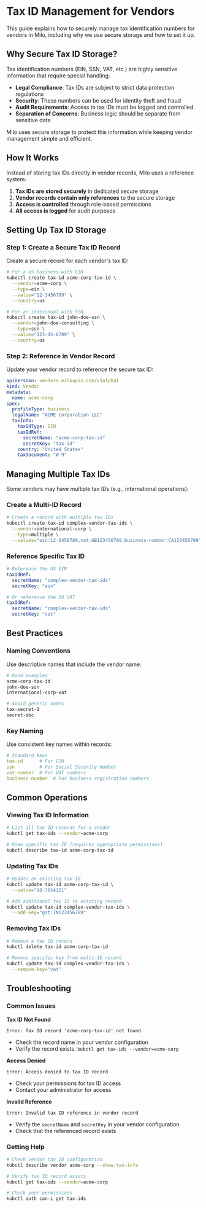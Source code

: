 # Tax ID Management for Vendors

This guide explains how to securely manage tax identification numbers for vendors in Milo, including why we use secure storage and how to set it up.

## Why Secure Tax ID Storage?

Tax identification numbers (EIN, SSN, VAT, etc.) are highly sensitive information that require special handling:

- **Legal Compliance**: Tax IDs are subject to strict data protection regulations
- **Security**: These numbers can be used for identity theft and fraud
- **Audit Requirements**: Access to tax IDs must be logged and controlled
- **Separation of Concerns**: Business logic should be separate from sensitive data

Milo uses secure storage to protect this information while keeping vendor management simple and efficient.

## How It Works

Instead of storing tax IDs directly in vendor records, Milo uses a reference system:

1. **Tax IDs are stored securely** in dedicated secure storage
2. **Vendor records contain only references** to the secure storage
3. **Access is controlled** through role-based permissions
4. **All access is logged** for audit purposes

## Setting Up Tax ID Storage

### Step 1: Create a Secure Tax ID Record

Create a secure record for each vendor's tax ID:

```bash
# For a US business with EIN
kubectl create tax-id acme-corp-tax-id \
  --vendor=acme-corp \
  --type=ein \
  --value="12-3456789" \
  --country=us

# For an individual with SSN
kubectl create tax-id john-doe-ssn \
  --vendor=john-doe-consulting \
  --type=ssn \
  --value="123-45-6789" \
  --country=us
```

### Step 2: Reference in Vendor Record

Update your vendor record to reference the secure tax ID:

```yaml
apiVersion: vendors.miloapis.com/v1alpha1
kind: Vendor
metadata:
  name: acme-corp
spec:
  profileType: business
  legalName: "ACME Corporation LLC"
  taxInfo:
    taxIdType: EIN
    taxIdRef:
      secretName: "acme-corp-tax-id"
      secretKey: "tax-id"
    country: "United States"
    taxDocument: "W-9"
```

## Managing Multiple Tax IDs

Some vendors may have multiple tax IDs (e.g., international operations):

### Create a Multi-ID Record

```bash
# Create a record with multiple tax IDs
kubectl create tax-id complex-vendor-tax-ids \
  --vendor=international-corp \
  --type=multiple \
  --values="ein:12-3456789,vat:GB123456789,business-number:CA123456789"
```

### Reference Specific Tax ID

```yaml
# Reference the US EIN
taxIdRef:
  secretName: "complex-vendor-tax-ids"
  secretKey: "ein"

# Or reference the EU VAT
taxIdRef:
  secretName: "complex-vendor-tax-ids"
  secretKey: "vat"
```

## Best Practices

### Naming Conventions

Use descriptive names that include the vendor name:

```bash
# Good examples
acme-corp-tax-id
john-doe-ssn
international-corp-vat

# Avoid generic names
tax-secret-1
secret-abc
```

### Key Naming

Use consistent key names within records:

```yaml
# Standard keys
tax-id      # For EIN
ssn         # For Social Security Number
vat-number  # For VAT numbers
business-number  # For business registration numbers
```

## Common Operations

### Viewing Tax ID Information

```bash
# List all tax ID records for a vendor
kubctl get tax-ids --vendor=acme-corp

# View specific tax ID (requires appropriate permissions)
kubctl describe tax-id acme-corp-tax-id
```

### Updating Tax IDs

```bash
# Update an existing tax ID
kubctl update tax-id acme-corp-tax-id \
  --value="98-7654321"

# Add additional tax ID to existing record
kubctl update tax-id complex-vendor-tax-ids \
  --add-key="gst:IN123456789"
```

### Removing Tax IDs

```bash
# Remove a tax ID record
kubctl delete tax-id acme-corp-tax-id

# Remove specific key from multi-ID record
kubctl update tax-id complex-vendor-tax-ids \
  --remove-key="vat"
```

## Troubleshooting

### Common Issues

**Tax ID Not Found**
```
Error: Tax ID record 'acme-corp-tax-id' not found
```
- Check the record name in your vendor configuration
- Verify the record exists: `kubctl get tax-ids --vendor=acme-corp`

**Access Denied**
```
Error: Access denied to tax ID record
```
- Check your permissions for tax ID access
- Contact your administrator for access

**Invalid Reference**
```
Error: Invalid tax ID reference in vendor record
```
- Verify the `secretName` and `secretKey` in your vendor configuration
- Check that the referenced record exists

### Getting Help

```bash
# Check vendor tax ID configuration
kubctl describe vendor acme-corp --show-tax-info

# Verify tax ID record exists
kubctl get tax-ids --vendor=acme-corp

# Check your permissions
kubctl auth can-i get tax-ids
```
